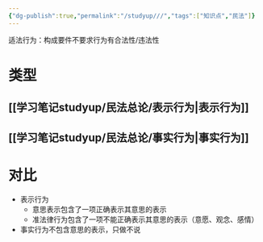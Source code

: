 ```yaml
---
{"dg-publish":true,"permalink":"/studyup///","tags":["知识点","民法"]}
---
```


适法行为：构成要件不要求行为有合法性/违法性
# 类型
## [[学习笔记studyup/民法总论/表示行为\|表示行为]]
## [[学习笔记studyup/民法总论/事实行为\|事实行为]]
# 对比
- 表示行为
	- 意思表示包含了一项正确表示其意思的表示
	- 准法律行为包含了一项不能正确表示其意思的表示（意愿、观念、感情）
- 事实行为不包含意思的表示，只做不说